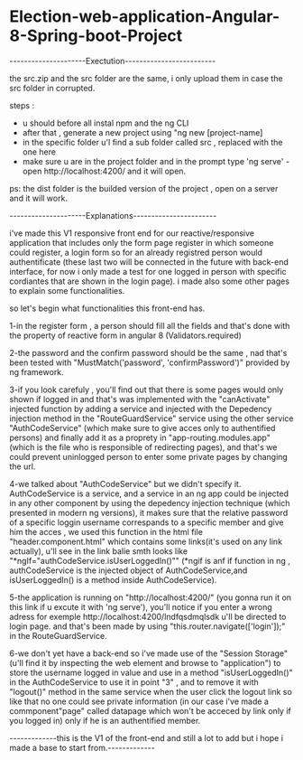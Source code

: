 # Election-web-application-Angular-8-Spring-boot-Project


---------------------Exectution-------------------------

the src.zip and the src folder are the same, i only upload them in case the src folder in corrupted.

steps : 
- u should before all instal npm and the ng CLI 
- after that , generate a new project using "ng new [project-name]
- in the specific folder u'l find a sub folder called src , replaced with the one here
- make sure u are in the project folder and in the prompt type 'ng serve'
-open http://localhost:4200/ and it will open.


ps: the dist folder is the builded version of the project , open on a server and it will work.



---------------------Explanations-----------------------

i've made this V1 responsive front end for our reactive/responsive application that includes only the form page register in which someone could register,
a login form so for an already registred person would authentificate (these last two will be connected in the future with back-end interface, for now 
i only made a test for one logged in person with specific cordiantes that are shown in the login page).
i made also some other pages to explain some functionalities.

so let's begin what functionalities this front-end has.

1-in the register form , a person should fill all the fields and that's done with the property of reactive form in angular 8 (Validators.required)

2-the password and the confirm password should be the same , nad that's been tested with "MustMatch('password', 'confirmPassword')" provided by ng framework.

3-if you look carefuly , you'll find out that there is some pages would only shown if logged in and that's was implemented with the "canActivate" injected function by adding a service 
and injected with the Depedency injection method in the "RouteGuardService" service using the other service "AuthCodeService" (which make sure to give acces only to authentified persons) and finally 
add it as a proprety in "app-routing.modules.app" (which is the file who is responsible of redirecting pages), and that's we could prevent uninlogged person to enter some private pages by changing the url.

4-we talked about "AuthCodeService" but we didn't specify it. AuthCodeService is a service, and a service in an ng app could be injected in any other component by using the depedency injection technique (which presented 
in modern ng versions), it makes sure that the relative password of a specific loggin username correspands to a specific member and give him the acces , we used this function in the html file "header.component.html" which contains some links(it's used on any link actually), u'll see
in the link balie smth looks like "*ngIf="authCodeService.isUserLoggedIn()"" (*ngif is anf if function in ng , authCodeService is the injected object of AuthCodeService,and isUserLoggedIn() is a method inside AuthCodeService).

5-the application is running on "http://localhost:4200/" (you gonna run it on this link if u excute it with 'ng serve'), you'll notice if you enter a wrong adress for exemple http://localhost:4200/lndfqsdmqlsdk u'll be directed to login page. and that's been made by using "this.router.navigate(['login']);" in the RouteGuardService. 

6-we don't yet have a back-end so i've made use of the "Session Storage" (u'll find it by inspecting the web element and browse to "application") to store the username logged in value and use in a method "isUserLoggedIn()" in the AuthCodeService to use it in point "3" , and to remove it with "logout()" method in the same service when the user click the logout link so like 
that no one could see private information (in our case i've made a commponent"page" called datapage which won't be acceced by link only if you logged in) only if he is an authentified member.


-------------this is the V1 of the front-end and still a lot to add but i hope i made a base to start from.-------------
